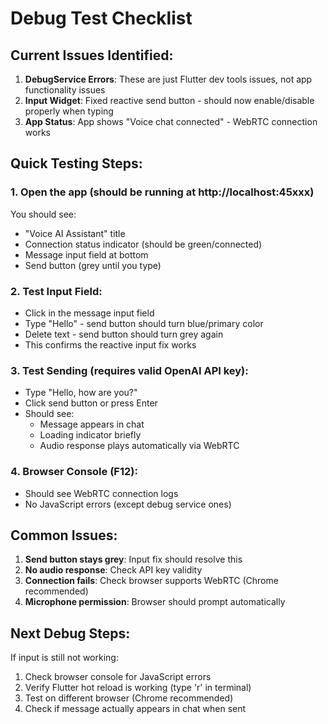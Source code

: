 # Debug Test Checklist

## Current Issues Identified:

1. **DebugService Errors**: These are just Flutter dev tools issues, not app functionality issues
2. **Input Widget**: Fixed reactive send button - should now enable/disable properly when typing
3. **App Status**: App shows "Voice chat connected" - WebRTC connection works

## Quick Testing Steps:

### 1. Open the app (should be running at http://localhost:45xxx)
You should see:
- "Voice AI Assistant" title
- Connection status indicator (should be green/connected) 
- Message input field at bottom
- Send button (grey until you type)

### 2. Test Input Field:
- Click in the message input field
- Type "Hello" - send button should turn blue/primary color
- Delete text - send button should turn grey again
- This confirms the reactive input fix works

### 3. Test Sending (requires valid OpenAI API key):
- Type "Hello, how are you?"
- Click send button or press Enter
- Should see:
  - Message appears in chat
  - Loading indicator briefly
  - Audio response plays automatically via WebRTC

### 4. Browser Console (F12):
- Should see WebRTC connection logs
- No JavaScript errors (except debug service ones)

## Common Issues:

1. **Send button stays grey**: Input fix should resolve this
2. **No audio response**: Check API key validity
3. **Connection fails**: Check browser supports WebRTC (Chrome recommended)
4. **Microphone permission**: Browser should prompt automatically

## Next Debug Steps:

If input is still not working:
1. Check browser console for JavaScript errors
2. Verify Flutter hot reload is working (type 'r' in terminal)
3. Test on different browser (Chrome recommended)
4. Check if message actually appears in chat when sent
